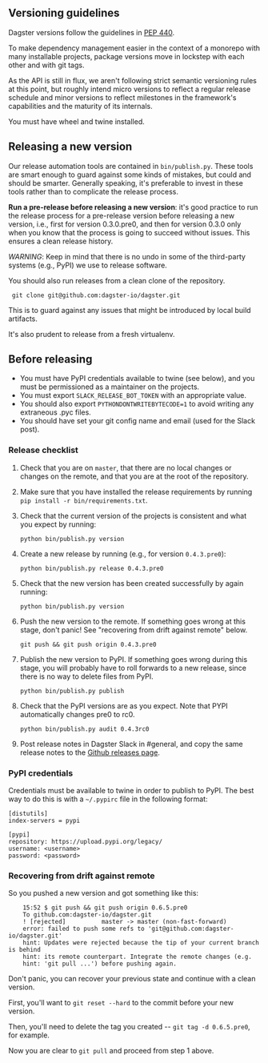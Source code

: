 ## Versioning guidelines

Dagster versions follow the guidelines in [PEP 440](https://www.python.org/dev/peps/pep-0440/).

To make dependency management easier in the context of a monorepo with many installable projects,
package versions move in lockstep with each other and with git tags.

As the API is still in flux, we aren't following strict semantic versioning rules at this point, but
roughly intend micro versions to reflect a regular release schedule and minor versions to reflect
milestones in the framework's capabilities and the maturity of its internals.

You must have wheel and twine installed.

## Releasing a new version

Our release automation tools are contained in `bin/publish.py`. These tools are smart enough to
guard against some kinds of mistakes, but could and should be smarter. Generally speaking, it's
preferable to invest in these tools rather than to complicate the release process.

**Run a pre-release before releasing a new version**: it's good practice to run the release process
for a pre-release version before releasing a new version, i.e., first for version 0.3.0.pre0, and
then for version 0.3.0 only when you know that the process is going to succeed without issues.
This ensures a clean release history.

_WARNING_: Keep in mind that there is no undo in some of the third-party systems (e.g., PyPI) we use to
release software.

You should also run releases from a clean clone of the repository.

     git clone git@github.com:dagster-io/dagster.git

This is to guard against any issues that might be introduced by local build artifacts.

It's also prudent to release from a fresh virtualenv.

## Before releasing

- You must have PyPI credentials available to twine (see below), and you must be permissioned as a
  maintainer on the projects.
- You must export `SLACK_RELEASE_BOT_TOKEN` with an appropriate value.
- You should also export `PYTHONDONTWRITEBYTECODE=1` to avoid writing any extraneous .pyc files.
- You should have set your git config name and email (used for the Slack post).

### Release checklist

1.  Check that you are on `master`, that there are no local changes or changes on the remote, and
    that you are at the root of the repository.

2.  Make sure that you have installed the release requirements by running
    `pip install -r bin/requirements.txt`.

3.  Check that the current version of the projects is consistent and what you expect by running:

        python bin/publish.py version

4.  Create a new release by running (e.g., for version `0.4.3.pre0`):

        python bin/publish.py release 0.4.3.pre0

5.  Check that the new version has been created successfully by again running:

        python bin/publish.py version

6.  Push the new version to the remote. If something goes wrong at this stage, don't panic! See
    "recovering from drift against remote" below.

        git push && git push origin 0.4.3.pre0

7.  Publish the new version to PyPI. If something goes wrong during this stage, you will probably
    have to roll forwards to a new release, since there is no way to delete files from PyPI.

        python bin/publish.py publish

8.  Check that the PyPI versions are as you expect. Note that PYPI automatically changes pre0 to
    rc0.

        python bin/publish.py audit 0.4.3rc0

9.  Post release notes in Dagster Slack in #general, and copy the same release notes to the
    [Github releases page](https://github.com/dagster-io/dagster/releases).

### PyPI credentials

Credentials must be available to twine in order to publish to PyPI. The best way to do this is
with a `~/.pypirc` file in the following format:

    [distutils]
    index-servers = pypi

    [pypi]
    repository: https://upload.pypi.org/legacy/
    username: <username>
    password: <password>

### Recovering from drift against remote

So you pushed a new version and got something like this:

        15:52 $ git push && git push origin 0.6.5.pre0
        To github.com:dagster-io/dagster.git
        ! [rejected]          master -> master (non-fast-forward)
        error: failed to push some refs to 'git@github.com:dagster-io/dagster.git'
        hint: Updates were rejected because the tip of your current branch is behind
        hint: its remote counterpart. Integrate the remote changes (e.g.
        hint: 'git pull ...') before pushing again.

Don't panic, you can recover your previous state and continue with a clean version.

First, you'll want to `git reset --hard` to the commit before your new version.

Then, you'll need to delete the tag you created -- `git tag -d 0.6.5.pre0`, for example.

Now you are clear to `git pull` and proceed from step 1 above.
